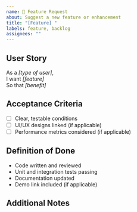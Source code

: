 ```yaml
---
name: 🚀 Feature Request
about: Suggest a new feature or enhancement
title: "[Feature] "
labels: feature, backlog
assignees: ""
---
```


## User Story
<!-- Describe the user story and who benefits -->

As a *[type of user]*,  
I want *[feature]*  
So that *[benefit]*

## Acceptance Criteria
<!-- Define how we know this feature is done -->

- [ ] Clear, testable conditions  
- [ ] UI/UX designs linked (if applicable)  
- [ ] Performance metrics considered (if applicable)

## Definition of Done
<!-- Requirements for completion -->

- Code written and reviewed  
- Unit and integration tests passing  
- Documentation updated  
- Demo link included (if applicable)

## Additional Notes
<!-- Any other context or info -->

